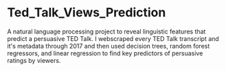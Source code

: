 # Ted_Talk_Views_Prediction
A natural language processing project to reveal linguistic features that predict a persuasive TED Talk. I webscraped every TED Talk transcript and it's metadata through 2017 and then used decision trees, random forest regressors, and linear regression to find key predictors of persuasive ratings by viewers.
